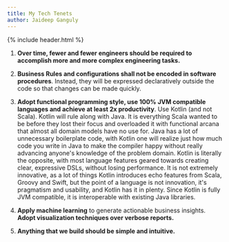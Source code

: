 ```yaml
---
title: My Tech Tenets
author: Jaideep Ganguly
---
```


{% include header.html %}

1. **Over time, fewer and fewer engineers should be required to accomplish more and more complex engineering tasks.**

2. **Business Rules and configurations shall not be encoded in software procedures**. Instead, they will be expressed declaratively outside the code so that changes can be made quickly.

3. **Adopt functional programming style, use 100% JVM compatible languages and achieve at least 2x productivity**. Use Kotlin (and not Scala). Kotlin will rule along with Java. It is everything Scala wanted to be before they lost their focus and overloaded it with functional arcana that almost all domain models have no use for. Java has a lot of unnecessary boilerplate code, with Kotlin one will realize just how much code you write in Java to make the compiler happy without really advancing anyone's knowledge of the problem domain. Kotlin is literally the opposite, with most language features geared towards creating clear, expressive DSLs, without losing performance. It is not extremely innovative, as a lot of things Kotlin introduces echo features from Scala, Groovy and Swift, but the point of a language is not innovation, it's pragmatism and usability, and Kotlin has it in plenty. Since Kotlin is fully JVM compatible, it is interoperable with existing Java libraries. 

4. **Apply machine learning** to generate actionable business insights. **Adopt visualization techniques over verbose reports.**

5. **Anything that we build should be simple and intuitive.**

   

